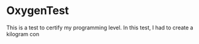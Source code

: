 # OxygenTest  
This is a test to certify my programming level. In this test, I had to create a kilogram con                                                                                  
      
